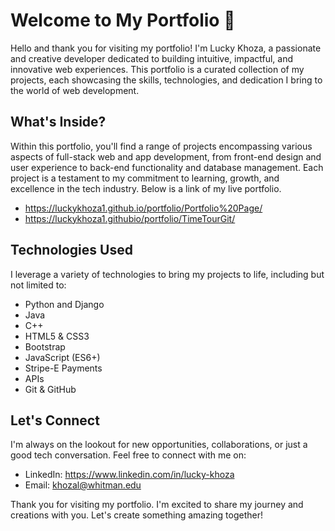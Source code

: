 # Welcome to My Portfolio 👋

Hello and thank you for visiting my portfolio! I'm Lucky Khoza, a passionate and creative developer dedicated to building intuitive, impactful, and innovative web experiences. This portfolio is a curated collection of my projects, each showcasing the skills, technologies, and dedication I bring to the world of web development.

## What's Inside?

Within this portfolio, you'll find a range of projects encompassing various aspects of full-stack web and app development, from front-end design and user experience to back-end functionality and database management. Each project is a testament to my commitment to learning, growth, and excellence in the tech industry. Below is a link of my live portfolio.
-   https://luckykhoza1.github.io/portfolio/Portfolio%20Page/
-   https://luckykhoza1.githubio/portfolio/TimeTourGit/

## Technologies Used

I leverage a variety of technologies to bring my projects to life, including but not limited to:

- Python and Django
- Java
- C++
- HTML5 & CSS3
- Bootstrap
- JavaScript (ES6+)
- Stripe-E Payments
- APIs
- Git & GitHub

## Let's Connect

I'm always on the lookout for new opportunities, collaborations, or just a good tech conversation. Feel free to connect with me on:

- LinkedIn: https://www.linkedin.com/in/lucky-khoza
- Email: khozal@whitman.edu

Thank you for visiting my portfolio. I'm excited to share my journey and creations with you. Let's create something amazing together!
